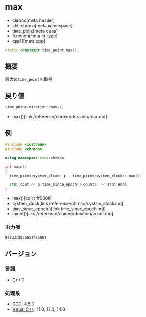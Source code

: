 # max
* chrono[meta header]
* std::chrono[meta namespace]
* time_point[meta class]
* function[meta id-type]
* cpp11[meta cpp]

```cpp
static constexpr time_point max();
```

## 概要
最大の`time_point`を取得


## 戻り値
```cpp
time_point(duration::max())
```
* max()[link /reference/chrono/duration/max.md]


## 例
```cpp example
#include <iostream>
#include <chrono>

using namespace std::chrono;

int main()
{
  time_point<system_clock> p = time_point<system_clock>::max();

  std::cout << p.time_since_epoch().count() << std::endl;
}
```
* max()[color ff0000]
* system_clock[link /reference/chrono/system_clock.md]
* time_since_epoch()[link time_since_epoch.md]
* count()[link /reference/chrono/duration/count.md]

### 出力例
```
9223372036854775807
```

## バージョン
### 言語
- C++11

### 処理系
- GCC: 4.5.0
- [Visual C++](/implementation.md#visual_cpp): 11.0, 12.0, 14.0
